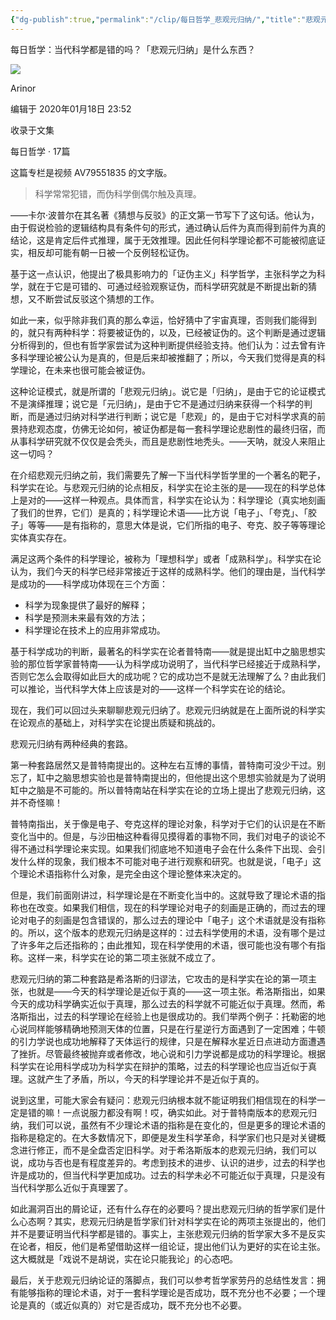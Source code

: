 ```yaml
---
{"dg-publish":true,"permalink":"/clip/每日哲学_悲观元归纳/","title":"悲观元归纳","created":"2025-06-16T14:31:17.154+08:00"}
---
```


每日哲学：当代科学都是错的吗？「悲观元归纳」是什么东西？

![](https://i1.hdslb.com/bfs/face/65854673c8a5638910fedda5ce47848cfd060c94.jpg@96w_96h_1c_1s.webp)

Arinor

编辑于 2020年01月18日 23:52

收录于文集

每日哲学 · 17篇

这篇专栏是视频 AV79551835 的文字版。

> 科学常常犯错，而伪科学倒偶尔触及真理。

——卡尔·波普尔在其名著《猜想与反驳》的正文第一节写下了这句话。他认为，由于假说检验的逻辑结构具有条件句的形式，通过确认后件为真而得到前件为真的结论，这是肯定后件式推理，属于无效推理。因此任何科学理论都不可能被彻底证实，相反却可能有朝一日被一个反例轻松证伪。

基于这一点认识，他提出了极具影响力的「证伪主义」科学哲学，主张科学之为科学，就在于它是可错的、可通过经验观察证伪，而科学研究就是不断提出新的猜想，又不断尝试反驳这个猜想的工作。

如此一来，似乎除非我们真的那么幸运，恰好猜中了宇宙真理，否则我们能得到的，就只有两种科学：将要被证伪的，以及，已经被证伪的。这个判断是通过逻辑分析得到的，但也有哲学家尝试为这种判断提供经验支持。他们认为：过去曾有许多科学理论被公认为是真的，但是后来却被推翻了；所以，今天我们觉得是真的科学理论，在未来也很可能会被证伪。

这种论证模式，就是所谓的「悲观元归纳」。说它是「归纳」，是由于它的论证模式不是演绎推理；说它是「元归纳」，是由于它不是通过归纳来获得一个科学的判断，而是通过归纳对科学进行判断；说它是「悲观」的，是由于它对科学求真的前景持悲观态度，仿佛无论如何，被证伪都是每一套科学理论悲剧性的最终归宿，而从事科学研究就不仅仅是会秃头，而且是悲剧性地秃头。——天呐，就没人来阻止这一切吗？

在介绍悲观元归纳之前，我们需要先了解一下当代科学哲学里的一个著名的靶子，科学实在论。与悲观元归纳的论点相反，科学实在论主张的是——现在的科学总体上是对的——这样一种观点。具体而言，科学实在论认为：科学理论（真实地刻画了我们的世界，它们）是真的；科学理论术语——比方说「电子」、「夸克」、「胶子」等等——是有指称的，意思大体是说，它们所指的电子、夸克、胶子等等理论实体真实存在。

满足这两个条件的科学理论，被称为「理想科学」或者「成熟科学」。科学实在论认为，我们今天的科学已经非常接近于这样的成熟科学。他们的理由是，当代科学是成功的——科学成功体现在三个方面：

- 科学为现象提供了最好的解释；
- 科学是预测未来最有效的方法；
- 科学理论在技术上的应用非常成功。

基于科学成功的判断，最著名的科学实在论者普特南——就是提出缸中之脑思想实验的那位哲学家普特南——认为科学成功说明了，当代科学已经接近于成熟科学，否则它怎么会取得如此巨大的成功呢？它的成功岂不是就无法理解了么？由此我们可以推论，当代科学大体上应该是对的——这样一个科学实在论的结论。

现在，我们可以回过头来聊聊悲观元归纳了。悲观元归纳就是在上面所说的科学实在论观点的基础上，对科学实在论提出质疑和挑战的。

悲观元归纳有两种经典的套路。

第一种套路居然又是普特南提出的。这种左右互博的事情，普特南可没少干过。别忘了，缸中之脑思想实验也是普特南提出的，但他提出这个思想实验就是为了说明缸中之脑是不可能的。所以普特南站在科学实在论的立场上提出了悲观元归纳，这并不奇怪嘛！

普特南指出，关于像是电子、夸克这样的理论对象，科学对于它们的认识是在不断变化当中的。但是，与沙田柚这种看得见摸得着的事物不同，我们对电子的谈论不得不通过科学理论来实现。如果我们彻底地不知道电子会在什么条件下出现、会引发什么样的现象，我们根本不可能对电子进行观察和研究。也就是说，「电子」这个理论术语指称什么对象，是完全由这个理论整体来决定的。

但是，我们前面刚讲过，科学理论是在不断变化当中的。这就导致了理论术语的指称也在改变。如果我们相信，现在的科学理论对电子的刻画是正确的，而过去的理论对电子的刻画是包含错误的，那么过去的理论中「电子」这个术语就是没有指称的。所以，这个版本的悲观元归纳是这样的：过去科学使用的术语，没有哪个是过了许多年之后还指称的；由此推知，现在科学使用的术语，很可能也没有哪个有指称。这样一来，科学实在论的第二项主张就不成立了。

悲观元归纳的第二种套路是希洛斯的归谬法，它攻击的是科学实在论的第一项主张，也就是——今天的科学理论是近似于真的——这一项主张。希洛斯指出，如果今天的成功科学确实近似于真理，那么过去的科学就不可能近似于真理。然而，希洛斯指出，过去的科学理论在经验上也是很成功的。我们举两个例子：托勒密的地心说同样能够精确地预测天体的位置，只是在行星逆行方面遇到了一定困难；牛顿的引力学说也成功地解释了天体运行的规律，只是在解释水星近日点进动方面遭遇了挫折。尽管最终被抛弃或者修改，地心说和引力学说都是成功的科学理论。根据科学实在论用科学成功为科学实在辩护的策略，过去的科学理论也应当近似于真理。这就产生了矛盾，所以，今天的科学理论并不是近似于真的。

说到这里，可能大家会有疑问：悲观元归纳根本就不能证明我们相信现在的科学一定是错的嘛！一点说服力都没有啊！哎，确实如此。对于普特南版本的悲观元归纳，我们可以说，虽然有不少理论术语的指称是在变化的，但是更多的理论术语的指称是稳定的。在大多数情况下，即便是发生科学革命，科学家们也只是对关键概念进行修正，而不是全盘否定旧科学。对于希洛斯版本的悲观元归纳，我们可以说，成功与否也是有程度差异的。考虑到技术的进步、认识的进步，过去的科学也许是成功的，但当代科学更加成功。过去的科学未必不可能近似于真理，只是没有当代科学那么近似于真理罢了。

如此漏洞百出的屑论证，还有什么存在的必要吗？提出悲观元归纳的哲学家们是什么心态啊？其实，悲观元归纳是哲学家们针对科学实在论的两项主张提出的，他们并不是要证明当代科学都是错的。事实上，主张悲观元归纳的哲学家大多不是反实在论者，相反，他们是希望借助这样一组论证，提出他们认为更好的实在论主张。这大概就是「戏说不是胡说，实在论只能我论」的心态吧。

最后，关于悲观元归纳论证的落脚点，我们可以参考哲学家劳丹的总结性发言：拥有能够指称的理论术语，对于一套科学理论是否成功，既不充分也不必要；一个理论是真的（或近似真的）对它是否成功，既不充分也不必要。